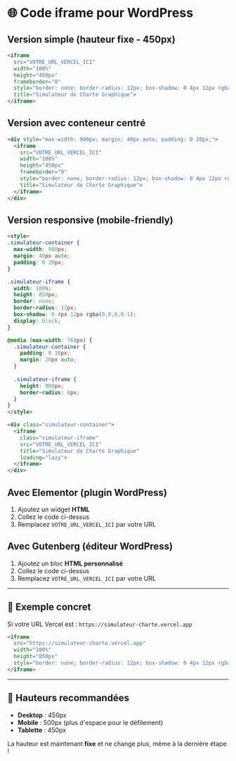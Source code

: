 # 🌐 Code iframe pour WordPress

## Version simple (hauteur fixe - 450px)

```html
<iframe 
  src="VOTRE_URL_VERCEL_ICI" 
  width="100%" 
  height="450px" 
  frameborder="0"
  style="border: none; border-radius: 12px; box-shadow: 0 4px 12px rgba(0,0,0,0.1); display: block; margin: 40px auto; max-width: 900px;"
  title="Simulateur de Charte Graphique">
</iframe>
```

## Version avec conteneur centré

```html
<div style="max-width: 900px; margin: 40px auto; padding: 0 20px;">
  <iframe 
    src="VOTRE_URL_VERCEL_ICI" 
    width="100%" 
    height="450px" 
    frameborder="0"
    style="border: none; border-radius: 12px; box-shadow: 0 4px 12px rgba(0,0,0,0.1);"
    title="Simulateur de Charte Graphique">
  </iframe>
</div>
```

## Version responsive (mobile-friendly)

```html
<style>
.simulateur-container {
  max-width: 900px;
  margin: 40px auto;
  padding: 0 20px;
}

.simulateur-iframe {
  width: 100%;
  height: 850px;
  border: none;
  border-radius: 12px;
  box-shadow: 0 4px 12px rgba(0,0,0,0.1);
  display: block;
}

@media (max-width: 768px) {
  .simulateur-container {
    padding: 0 10px;
    margin: 20px auto;
  }
  
  .simulateur-iframe {
    height: 900px;
    border-radius: 8px;
  }
}
</style>

<div class="simulateur-container">
  <iframe 
    class="simulateur-iframe"
    src="VOTRE_URL_VERCEL_ICI" 
    title="Simulateur de Charte Graphique"
    loading="lazy">
  </iframe>
</div>
```

## Avec Elementor (plugin WordPress)

1. Ajoutez un widget **HTML**
2. Collez le code ci-dessus
3. Remplacez `VOTRE_URL_VERCEL_ICI` par votre URL

## Avec Gutenberg (éditeur WordPress)

1. Ajoutez un bloc **HTML personnalisé**
2. Collez le code ci-dessus
3. Remplacez `VOTRE_URL_VERCEL_ICI` par votre URL

---

## 🎯 Exemple concret

Si votre URL Vercel est : `https://simulateur-charte.vercel.app`

```html
<iframe 
  src="https://simulateur-charte.vercel.app" 
  width="100%" 
  height="850px" 
  style="border: none; border-radius: 12px; box-shadow: 0 4px 12px rgba(0,0,0,0.1); display: block; margin: 40px auto; max-width: 900px;">
</iframe>
```

---

## 📱 Hauteurs recommandées

- **Desktop** : 450px
- **Mobile** : 500px (plus d'espace pour le défilement)
- **Tablette** : 450px

La hauteur est maintenant **fixe** et ne change plus, même à la dernière étape !

